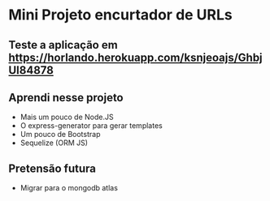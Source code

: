# Mini Projeto encurtador de URLs

## Teste a aplicação em https://horlando.herokuapp.com/ksnjeoajs/GhbjUI84878

## Aprendi nesse projeto
- Mais um pouco de Node.JS
- O express-generator para gerar templates
- Um pouco de Bootstrap
- Sequelize (ORM JS)


## Pretensão futura
- Migrar para o mongodb atlas
